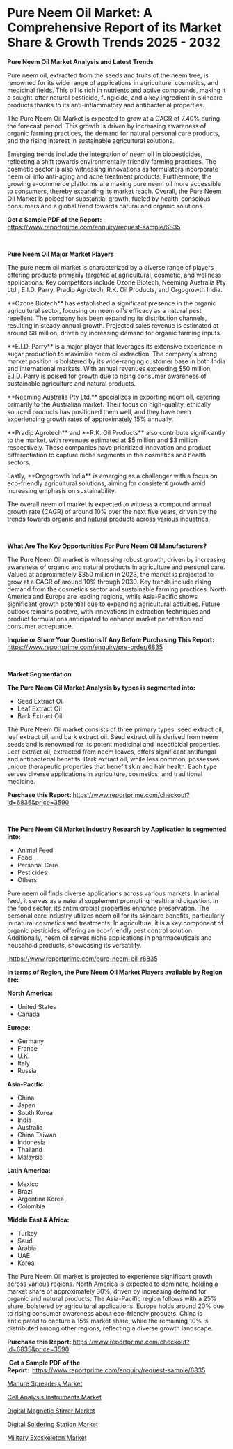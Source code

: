 <p><h1>Pure Neem Oil Market: A Comprehensive Report of its Market Share & Growth Trends 2025 - 2032</h1></p><p><strong>Pure Neem Oil Market Analysis and Latest Trends</strong></p>
<p><p>Pure neem oil, extracted from the seeds and fruits of the neem tree, is renowned for its wide range of applications in agriculture, cosmetics, and medicinal fields. This oil is rich in nutrients and active compounds, making it a sought-after natural pesticide, fungicide, and a key ingredient in skincare products thanks to its anti-inflammatory and antibacterial properties. </p><p>The Pure Neem Oil Market is expected to grow at a CAGR of 7.40% during the forecast period. This growth is driven by increasing awareness of organic farming practices, the demand for natural personal care products, and the rising interest in sustainable agricultural solutions. </p><p>Emerging trends include the integration of neem oil in biopesticides, reflecting a shift towards environmentally friendly farming practices. The cosmetic sector is also witnessing innovations as formulators incorporate neem oil into anti-aging and acne treatment products. Furthermore, the growing e-commerce platforms are making pure neem oil more accessible to consumers, thereby expanding its market reach. Overall, the Pure Neem Oil Market is poised for substantial growth, fueled by health-conscious consumers and a global trend towards natural and organic solutions.</p></p>
<p><strong>Get a Sample PDF of the Report:&nbsp;</strong> <a href="https://www.reportprime.com/enquiry/request-sample/6835?utm_campaign=3277&utm_medium=2&utm_source=Github&utm_content=ia&utm_term=19032025&utm_id=pure-neem-oil">https://www.reportprime.com/enquiry/request-sample/6835</a></p>
<p>&nbsp;</p>
<p><strong>Pure Neem Oil Major Market Players</strong></p>
<p><p>The pure neem oil market is characterized by a diverse range of players offering products primarily targeted at agricultural, cosmetic, and wellness applications. Key competitors include Ozone Biotech, Neeming Australia Pty Ltd., E.I.D. Parry, Pradip Agrotech, R.K. Oil Products, and Orgogrowth India.</p><p>**Ozone Biotech** has established a significant presence in the organic agricultural sector, focusing on neem oil's efficacy as a natural pest repellent. The company has been expanding its distribution channels, resulting in steady annual growth. Projected sales revenue is estimated at around $8 million, driven by increasing demand for organic farming inputs.</p><p>**E.I.D. Parry** is a major player that leverages its extensive experience in sugar production to maximize neem oil extraction. The company's strong market position is bolstered by its wide-ranging customer base in both India and international markets. With annual revenues exceeding $50 million, E.I.D. Parry is poised for growth due to rising consumer awareness of sustainable agriculture and natural products.</p><p>**Neeming Australia Pty Ltd.** specializes in exporting neem oil, catering primarily to the Australian market. Their focus on high-quality, ethically sourced products has positioned them well, and they have been experiencing growth rates of approximately 15% annually.</p><p>**Pradip Agrotech** and **R.K. Oil Products** also contribute significantly to the market, with revenues estimated at $5 million and $3 million respectively. These companies have prioritized innovation and product differentiation to capture niche segments in the cosmetics and health sectors.</p><p>Lastly, **Orgogrowth India** is emerging as a challenger with a focus on eco-friendly agricultural solutions, aiming for consistent growth amid increasing emphasis on sustainability.</p><p>The overall neem oil market is expected to witness a compound annual growth rate (CAGR) of around 10% over the next five years, driven by the trends towards organic and natural products across various industries.</p></p>
<p>&nbsp;</p>
<p><strong>What Are The Key Opportunities For Pure Neem Oil Manufacturers?</strong></p>
<p><p>The Pure Neem Oil market is witnessing robust growth, driven by increasing awareness of organic and natural products in agriculture and personal care. Valued at approximately $350 million in 2023, the market is projected to grow at a CAGR of around 10% through 2030. Key trends include rising demand from the cosmetics sector and sustainable farming practices. North America and Europe are leading regions, while Asia-Pacific shows significant growth potential due to expanding agricultural activities. Future outlook remains positive, with innovations in extraction techniques and product formulations anticipated to enhance market penetration and consumer acceptance.</p></p>
<p><strong>Inquire or Share Your Questions If Any Before Purchasing This Report:</strong> <a href="https://www.reportprime.com/enquiry/pre-order/6835?utm_campaign=3277&utm_medium=2&utm_source=Github&utm_content=ia&utm_term=19032025&utm_id=pure-neem-oil">https://www.reportprime.com/enquiry/pre-order/6835</a></p>
<p>&nbsp;</p>
<p><strong>Market Segmentation</strong></p>
<p><strong>The Pure Neem Oil Market Analysis by types is segmented into:</strong></p>
<p><ul><li>Seed Extract Oil</li><li>Leaf Extract Oil</li><li>Bark Extract Oil</li></ul></p>
<p><p>The Pure Neem Oil market consists of three primary types: seed extract oil, leaf extract oil, and bark extract oil. Seed extract oil is derived from neem seeds and is renowned for its potent medicinal and insecticidal properties. Leaf extract oil, extracted from neem leaves, offers significant antifungal and antibacterial benefits. Bark extract oil, while less common, possesses unique therapeutic properties that benefit skin and hair health. Each type serves diverse applications in agriculture, cosmetics, and traditional medicine.</p></p>
<p><strong>Purchase this Report:&nbsp;</strong><a href="https://www.reportprime.com/checkout?id=6835&price=3590&utm_campaign=3277&utm_medium=2&utm_source=Github&utm_content=ia&utm_term=19032025&utm_id=pure-neem-oil">https://www.reportprime.com/checkout?id=6835&price=3590</a></p>
<p>&nbsp;</p>
<p><strong>The Pure Neem Oil Market Industry Research by Application is segmented into:</strong></p>
<p><ul><li>Animal Feed</li><li>Food</li><li>Personal Care</li><li>Pesticides</li><li>Others</li></ul></p>
<p><p>Pure neem oil finds diverse applications across various markets. In animal feed, it serves as a natural supplement promoting health and digestion. In the food sector, its antimicrobial properties enhance preservation. The personal care industry utilizes neem oil for its skincare benefits, particularly in natural cosmetics and treatments. In agriculture, it is a key component of organic pesticides, offering an eco-friendly pest control solution. Additionally, neem oil serves niche applications in pharmaceuticals and household products, showcasing its versatility.</p></p>
<p><a href="https://www.reportprime.com/pure-neem-oil-r6835?utm_campaign=3277&utm_medium=2&utm_source=Github&utm_content=ia&utm_term=19032025&utm_id=pure-neem-oil">&nbsp;https://www.reportprime.com/pure-neem-oil-r6835</a></p>
<p><strong>In terms of Region, the Pure Neem Oil Market Players available by Region are:</strong></p>
<p>
    <p> <strong> North America: </strong>
        <ul>
            <li>United States</li>
            <li>Canada</li>
        </ul>
        </p> 
    <p> <strong> Europe: </strong>
        <ul>
            <li>Germany</li>
            <li>France</li>
            <li>U.K.</li>
            <li>Italy</li>
            <li>Russia</li>
        </ul>
        </p> 
    <p> <strong> Asia-Pacific: </strong>
        <ul>
            <li>China</li>
            <li>Japan</li>
            <li>South Korea</li>
            <li>India</li>
            <li>Australia</li>
            <li>China Taiwan</li>
            <li>Indonesia</li>
            <li>Thailand</li>
            <li>Malaysia</li>
        </ul>
        </p> 
    <p> <strong> Latin America: </strong>
        <ul>
            <li>Mexico</li>
            <li>Brazil</li>
            <li>Argentina Korea</li>
            <li>Colombia</li>
        </ul>
        </p> 
    <p> <strong> Middle East & Africa: </strong>
        <ul>
            <li>Turkey</li>
            <li>Saudi</li>
            <li>Arabia</li>
            <li>UAE</li>
            <li>Korea</li>
        </ul>
    </p>
    </p>
<p><p>The Pure Neem Oil market is projected to experience significant growth across various regions. North America is expected to dominate, holding a market share of approximately 30%, driven by increasing demand for organic and natural products. The Asia-Pacific region follows with a 25% share, bolstered by agricultural applications. Europe holds around 20% due to rising consumer awareness about eco-friendly products. China is anticipated to capture a 15% market share, while the remaining 10% is distributed among other regions, reflecting a diverse growth landscape.</p></p>
<p><strong>Purchase this Report: </strong><a href="https://www.reportprime.com/checkout?id=6835&price=3590&utm_campaign=3277&utm_medium=2&utm_source=Github&utm_content=ia&utm_term=19032025&utm_id=pure-neem-oil">https://www.reportprime.com/checkout?id=6835&price=3590</a></p>
<p>&nbsp;<strong>Get a Sample PDF of the Report:&nbsp;&nbsp;</strong><a href="https://www.reportprime.com/enquiry/request-sample/6835?utm_campaign=3277&utm_medium=2&utm_source=Github&utm_content=ia&utm_term=19032025&utm_id=pure-neem-oil">https://www.reportprime.com/enquiry/request-sample/6835</a></p>
<p><strong></strong></p>
<p><p><a href="https://www.linkedin.com/pulse/market-growth-potential-forecast-manure-spreaders-size-share-jw3ue?utm_campaign=3277&utm_medium=2&utm_source=Github&utm_content=ia&utm_term=19032025&utm_id=pure-neem-oil">Manure Spreaders Market</a></p><p><a href="https://www.linkedin.com/pulse/cell-analysis-instruments-value-chain-from-raw-materials-end-user-cxq4f?utm_campaign=3277&utm_medium=2&utm_source=Github&utm_content=ia&utm_term=19032025&utm_id=pure-neem-oil">Cell Analysis Instruments Market</a></p><p><a href="https://www.linkedin.com/pulse/understanding-digital-magnetic-stirrer-market-comprehensive-jiybe?utm_campaign=3277&utm_medium=2&utm_source=Github&utm_content=ia&utm_term=19032025&utm_id=pure-neem-oil">Digital Magnetic Stirrer Market</a></p><p><a href="https://www.linkedin.com/pulse/digital-soldering-station-market-research-report-k00pc?utm_campaign=3277&utm_medium=2&utm_source=Github&utm_content=ia&utm_term=19032025&utm_id=pure-neem-oil">Digital Soldering Station Market</a></p><p><a href="https://www.linkedin.com/pulse/detailed-analysis-military-exoskeleton-market-size-dynamics-z0r2e?utm_campaign=3277&utm_medium=2&utm_source=Github&utm_content=ia&utm_term=19032025&utm_id=pure-neem-oil">Military Exoskeleton Market</a></p></p>